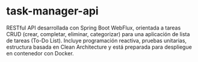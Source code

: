 # task-manager-api
RESTful API desarrollada con Spring Boot WebFlux, orientada a tareas CRUD (crear, completar, eliminar, categorizar) para una aplicación de lista de tareas (To-Do List). Incluye programación reactiva, pruebas unitarias, estructura basada en Clean Architecture y está preparada para despliegue en contenedor con Docker.
